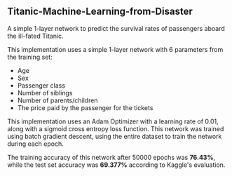 ## Titanic-Machine-Learning-from-Disaster

A simple 1-layer network to predict the survival rates of passengers aboard the ill-fated Titanic.

This implementation uses a simple 1-layer network with 6 parameters from the training set: 
- Age
- Sex
- Passenger class
- Number of siblings
- Number of parents/children
- The price paid by the passenger for the tickets

This implementation uses an Adam Optimizer with a learning rate of 0.01, along with a sigmoid cross entropy loss function. This network was trained using batch gradient descent, using the entire dataset to train the network during each epoch.

The training accuracy of this network after 50000 epochs was **76.43%**, while the test set accuracy was **69.377%** according to Kaggle's evaluation.

